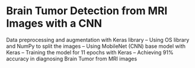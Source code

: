 # Brain Tumor Detection from MRI Images with a CNN

Data preprocessing and augmentation with Keras library – Using OS library and NumPy to split the images – Using MobileNet (CNN) base model with Keras – Training the model for 11 epochs with Keras – Achieving 91% accuracy in diagnosing Brain Tumor from MRI images
